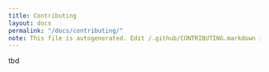 ```yaml
---
title: Contributing
layout: docs
permalink: "/docs/contributing/"
note: This file is autogenerated. Edit /.github/CONTRIBUTING.markdown instead.
---
```


tbd
